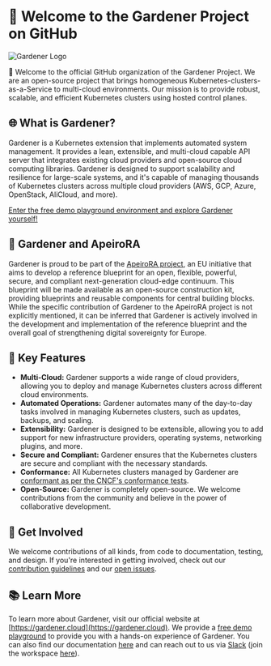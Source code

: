 # :seedling: Welcome to the Gardener Project on GitHub

![Gardener Logo](https://github.com/gardener/gardener/blob/master/logo/gardener.svg)

:wave: Welcome to the official GitHub organization of the Gardener Project. We are an open-source project that brings homogeneous Kubernetes-clusters-as-a-Service to multi-cloud environments.
Our mission is to provide robust, scalable, and efficient Kubernetes clusters using hosted control planes.

## :globe_with_meridians: What is Gardener?

Gardener is a Kubernetes extension that implements automated system management.
It provides a lean, extensible, and multi-cloud capable API server that integrates existing cloud providers and open-source cloud computing libraries.
Gardener is designed to support scalability and resilience for large-scale systems, and it's capable of managing thousands of Kubernetes clusters across multiple cloud providers (AWS, GCP, Azure, OpenStack, AliCloud, and more).

[Enter the free demo playground environment and explore Gardener yourself!](https://demo.gardener.cloud/)

## :handshake: Gardener and ApeiroRA

Gardener is proud to be part of the [ApeiroRA project](https://apeirora.eu/), an EU initiative that aims to develop a reference blueprint for an open, flexible, powerful, secure, and compliant next-generation cloud-edge continuum.
This blueprint will be made available as an open-source construction kit, providing blueprints and reusable components for central building blocks.
While the specific contribution of Gardener to the ApeiroRA project is not explicitly mentioned, it can be inferred that Gardener is actively involved in the development and implementation of the reference blueprint and the overall goal of strengthening digital sovereignty for Europe.

## :star2: Key Features

- **Multi-Cloud:** Gardener supports a wide range of cloud providers, allowing you to deploy and manage Kubernetes clusters across different cloud environments.
- **Automated Operations:** Gardener automates many of the day-to-day tasks involved in managing Kubernetes clusters, such as updates, backups, and scaling.
- **Extensibility:** Gardener is designed to be extensible, allowing you to add support for new infrastructure providers, operating systems, networking plugins, and more.
- **Secure and Compliant:** Gardener ensures that the Kubernetes clusters are secure and compliant with the necessary standards.
- **Conformance:** All Kubernetes clusters managed by Gardener are [conformant as per the CNCF's conformance tests](https://testgrid.kubernetes.io/conformance-gardener).
- **Open-Source:** Gardener is completely open-source. We welcome contributions from the community and believe in the power of collaborative development.

## :busts_in_silhouette: Get Involved

We welcome contributions of all kinds, from code to documentation, testing, and design.
If you're interested in getting involved, check out our [contribution guidelines](https://gardener.cloud/docs/contribute/) and our [open issues](https://github.com/issues?q=is%3Aopen+is%3Aissue+org%3Agardener+archived%3Afalse+).

## :books: Learn More

To learn more about Gardener, visit our official website at [https://gardener.cloud](https://gardener.cloud).
We provide a [free demo playground](https://demo.gardener.cloud/) to provide you with a hands-on experience of Gardener.
You can also find our documentation [here](https://gardener.cloud/docs/) and can reach out to us via [Slack](https://gardener-cloud.slack.com/) (join the workspace [here](https://gardener.cloud/community/community-bio/)).
